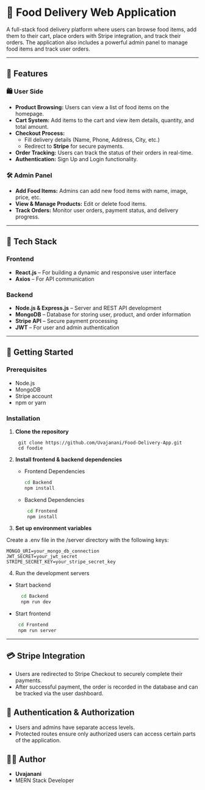 # 🍔 Food Delivery Web Application

A full-stack food delivery platform where users can browse food items, add them to their cart, place orders with Stripe integration, and track their orders. The application also includes a powerful admin panel to manage food items and track user orders.

---

## 📌 Features

### 🛍️ User Side
- **Product Browsing:** Users can view a list of food items on the homepage.
- **Cart System:** Add items to the cart and view item details, quantity, and total amount.
- **Checkout Process:**
  - Fill delivery details (Name, Phone, Address, City, etc.)
  - Redirect to **Stripe** for secure payments.
- **Order Tracking:** Users can track the status of their orders in real-time.
- **Authentication:** Sign Up and Login functionality.

### 🛠️ Admin Panel
- **Add Food Items:** Admins can add new food items with name, image, price, etc.
- **View & Manage Products:** Edit or delete food items.
- **Track Orders:** Monitor user orders, payment status, and delivery progress.

---

## 🧰 Tech Stack

### Frontend
- **React.js** – For building a dynamic and responsive user interface
- **Axios** – For API communication

### Backend
- **Node.js & Express.js** – Server and REST API development
- **MongoDB** – Database for storing user, product, and order information
- **Stripe API** – Secure payment processing
- **JWT** – For user and admin authentication

---


## 🚀 Getting Started

### Prerequisites
- Node.js
- MongoDB
- Stripe account
- npm or yarn

### Installation

1. **Clone the repository**


        git clone https://github.com/Uvajanani/Food-Delivery-App.git
        cd foodie


2. **Install frontend & backend dependencies**

    - Frontend Dependencies
      ```bash
      cd Backend
      npm install
   - Backend Dependencies
     ```bash
      cd Frontend
      npm install

3. **Set up environment variables**

Create a .env file in the /server directory with the following keys:

    MONGO_URI=your_mongo_db_connection
    JWT_SECRET=your_jwt_secret
    STRIPE_SECRET_KEY=your_stripe_secret_key


4. Run the development servers

- Start backend
  ```bash
    cd Backend
    npm run dev

- Start frontend
  ```bash
   cd Frontend
   npm run server

---

## 💳 Stripe Integration
 - Users are redirected to Stripe Checkout to securely complete their payments.
 - After successful payment, the order is recorded in the database and can be tracked via the user dashboard.

## 🔐 Authentication & Authorization
- Users and admins have separate access levels.
- Protected routes ensure only authorized users can access certain parts of the application.

## 🧑‍💻 Author

- **Uvajanani**
- MERN Stack Developer
